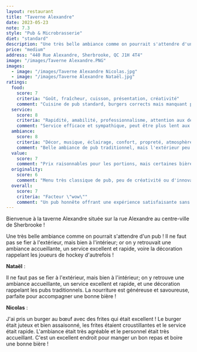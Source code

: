 ```yaml
---
layout: restaurant
title: "Taverne Alexandre"
date: 2023-05-23
note: 7.3
style: "Pub & Microbrasserie"
diet: "standard"
description: "Une très belle ambiance comme on pourrait s'attendre d'un pub !"
price: "medium"
address: "440 Rue Alexandre, Sherbrooke, QC J1H 4T4"
image: "/images/Taverne Alexandre.PNG"
images:
  - image: "/images/Taverne Alexandre Nicolas.jpg"
  - image: "/images/Taverne Alexandre Nataël.jpg"
ratings:
  food:
    score: 7
    criteria: "Goût, fraîcheur, cuisson, présentation, créativité"
    comment: "Cuisine de pub standard, burgers corrects mais manquant parfois de finesse. Frites maison appréciables."
  service:
    score: 8
    criteria: "Rapidité, amabilité, professionnalisme, attention aux détails"
    comment: "Service efficace et sympathique, peut être plus lent aux heures de pointe."
  ambiance:
    score: 8
    criteria: "Décor, musique, éclairage, confort, propreté, atmosphère générale"
    comment: "Belle ambiance de pub traditionnel, mais l'extérieur peu engageant peut rebuter. Intérieur chaleureux."
  value:
    score: 7
    comment: "Prix raisonnables pour les portions, mais certaines bières un peu chères."
  originality:
    score: 6
    comment: "Menu très classique de pub, peu de créativité ou d'innovation."
  overall:
    score: 7
    criteria: "Facteur \"wow\""
    comment: "Un pub honnête offrant une expérience satisfaisante sans surprise particulière."
---
```


Bienvenue à la taverne Alexandre située sur la rue Alexandre au centre-ville de Sherbrooke !

Une très belle ambiance comme on pourrait s'attendre d'un pub ! Il ne faut pas se fier à l'extérieur, mais bien à l'intérieur; or on y retrouvait une ambiance accueillante, un service excellent et rapide, voire la décoration rappelant les joueurs de hockey d'autrefois !

**Nataël** :

Il ne faut pas se fier à l'extérieur, mais bien à l'intérieur; on y retrouve une ambiance accueillante, un service excellent et rapide, et une décoration rappelant les pubs traditionnels. La nourriture est généreuse et savoureuse, parfaite pour accompagner une bonne bière !

**Nicolas** :

J'ai pris un burger au bœuf avec des frites qui était excellent ! Le burger était juteux et bien assaisonné, les frites étaient croustillantes et le service était rapide. L'ambiance était très agréable et le personnel était très accueillant. C'est un excellent endroit pour manger un bon repas et boire une bonne bière ! 